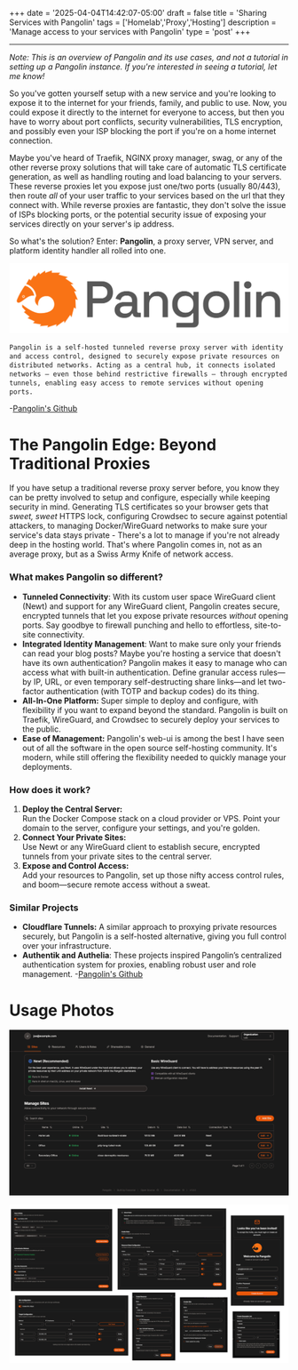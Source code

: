+++
date = '2025-04-04T14:42:07-05:00'
draft = false
title = 'Sharing Services with Pangolin'
tags = ['Homelab','Proxy','Hosting']
description = 'Manage access to your services with Pangolin'
type = 'post'
+++
***
*Note: This is an overview of Pangolin and its use cases, and not a tutorial in setting up a Pangolin instance. If you're interested in seeing a tutorial, let me know!*

So you've gotten yourself setup with a new service and you're looking to expose it to the internet for your friends, family, and public to use. Now, you could expose it directly to the internet for everyone to access, but then you have to worry about port conflicts, security vulnerabilities, TLS encryption, and possibly even your ISP blocking the port if you're on a home internet connection.

Maybe you've heard of Traefik, NGINX proxy manager, swag, or any of the other reverse proxy solutions that will take care of automatic TLS certificate generation, as well as handling routing and load balancing to your servers. These reverse proxies let you expose just one/two ports (usually 80/443), then route *all* of your user traffic to your services based on the url that they connect with. While reverse proxies are fantastic, they don't solve the issue of ISPs blocking ports, or the potential security issue of exposing your services directly on your server's ip address.

So what's the solution? Enter: **Pangolin**, a proxy server, VPN server, and platform identity handler all rolled into one.

![Pangolin Logo Banner](/static/images/pangolin2.png)

```
Pangolin is a self-hosted tunneled reverse proxy server with identity and access control, designed to securely expose private resources on distributed networks. Acting as a central hub, it connects isolated networks — even those behind restrictive firewalls — through encrypted tunnels, enabling easy access to remote services without opening ports. 
```
-[Pangolin's Github](https://github.com/fosrl/pangolin)

# The Pangolin Edge: Beyond Traditional Proxies

If you have setup a traditional reverse proxy server before, you know they can be pretty involved to setup and configure, especially while keeping security in mind. Generating TLS certificates so your browser gets that *sweet, sweet* HTTPS lock, configuring Crowdsec to secure against potential attackers, to managing Docker/WireGuard networks to make sure your service's data stays private - There's a lot to manage if you're not already deep in the hosting world. That's where Pangolin comes in, not as an average proxy, but as a Swiss Army Knife of network access.

### What makes Pangolin so different?
- **Tunneled Connectivity**: With its custom user space WireGuard client (Newt) and support for any WireGuard client, Pangolin creates secure, encrypted tunnels that let you expose private resources _without_ opening ports. Say goodbye to firewall punching and hello to effortless, site-to-site connectivity.
- **Integrated Identity Management**: Want to make sure only your friends can read your blog posts? Maybe you're hosting a service that doesn't have its own authentication? Pangolin makes it easy to manage who can access what with built-in authentication. Define granular access rules—by IP, URL, or even temporary self-destructing share links—and let two-factor authentication (with TOTP and backup codes) do its thing.
- **All-In-One Platform:** Super simple to deploy and configure, with flexibility if you want to expand beyond the standard. Pangolin is built on Traefik, WireGuard, and Crowdsec to securely deploy your services to the public.
- **Ease of Management:** Pangolin's web-ui is among the best I have seen out of all the software in the open source self-hosting community. It's modern, while still offering the flexibility needed to quickly manage your deployments.

### How does it work?
1. **Deploy the Central Server:**  
    Run the Docker Compose stack on a cloud provider or VPS. Point your domain to the server, configure your settings, and you're golden.
2. **Connect Your Private Sites:**  
    Use Newt or any WireGuard client to establish secure, encrypted tunnels from your private sites to the central server.
3. **Expose and Control Access:**  
    Add your resources to Pangolin, set up those nifty access control rules, and boom—secure remote access without a sweat.

### Similar Projects 
- **Cloudflare Tunnels:** A similar approach to proxying private resources securely, but Pangolin is a self-hosted alternative, giving you full control over your infrastructure.
- **Authentik and Authelia**: These projects inspired Pangolin’s centralized authentication system for proxies, enabling robust user and role management.
-[Pangolin's Github](https://github.com/fosrl/pangolin#similar-projects-and-inspirations)

# Usage Photos

![Pangolin Home Screen](/static/images/pangolin1.png)

![Pangolin Collage](/static/images/pangolin3.png)